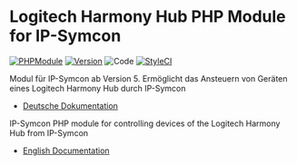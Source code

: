 Logitech Harmony Hub PHP Module for IP-Symcon
===
[![PHPModule](https://img.shields.io/badge/Symcon-PHPModul-red.svg)](https://www.symcon.de/service/dokumentation/entwicklerbereich/sdk-tools/sdk-php/)
[![Version](https://img.shields.io/badge/Symcon%20Version-5.0%20%3E-green.svg)](https://www.symcon.de/forum/threads/38222-IP-Symcon-5-0-verf%C3%BCgbar)
![Code](https://img.shields.io/badge/Code-PHP-blue.svg)
[![StyleCI](https://github.styleci.io/repos/7548986/shield)](https://github.styleci.io/repos/7548986/shield)

Modul für IP-Symcon ab Version 5. Ermöglicht das Ansteuern von Geräten eines Logitech Harmony Hub durch IP-Symcon

 - [Deutsche Dokumentation](docs/de/README.md "Deutsche Dokumentation")
 
IP-Symcon PHP module for controlling devices of the Logitech Harmony Hub from IP-Symcon

 - [English Documentation](docs/en/README.md "English documentation") 